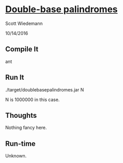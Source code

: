 # [Double-base palindromes](http://projecteuler.net/problem=36)
Scott Wiedemann

10/14/2016

## Compile It
ant


## Run It
./target/doublebasepalindromes.jar N

N is 1000000 in this case.


## Thoughts
Nothing fancy here.

## Run-time
Unknown.
